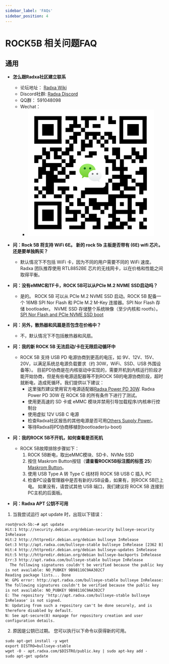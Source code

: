 ```yaml
---
sidebar_label: 'FAQs'
sidebar_position: 4
---
```


# ROCK5B 相关问题FAQ

## 通用

- **怎么跟Radxa社区建立联系**
	* 论坛地址： [Radxa Wiki](http://forum.radxa.com)
	* Discord社群: [Radxa Discord](https://rock.sh/go)
	* QQ群： 591048098
	* Wechat： 
		- ![Radxa ROCK5B](../../../static/img/wechat_group/ROCK5B.png)

- **问：Rock 5B 将支持 WiFi 6E。 新的 rock 5b 主板是否带有 (6E) wifi 芯片。 还是要单独购买？**

	* 默认情况下不包括 WiFi 卡，因为不同的用户需要不同的 WiFi 速度。 Radxa 团队推荐使用 RTL8852BE 芯片的无线网卡，以在价格和性能之间取得平衡。

- **问：没有eMMC和TF卡，ROCK 5B可以从PCIe M.2 NVME SSD启动吗？**

	* 是的。 ROCK 5B 可以从 PCIe M.2 NVME SSD 启动。ROCK 5B 配备一个 16MB SPI Nor Flash 和 PCIe M.2 M-Key 连接器。SPI Nor Flash 存储 bootloader。 NVME SSD 存储整个系统映像（至少内核和 rootfs）。[SPI Nor Flash and PCIe NVME SSD boot](./advanced/install_images_nvme)

- **问：另外，散热器和风扇是否包含在价格中？**
	
	* 不，默认情况下不包括散热器和风扇。

- **问：我的新 ROCK 5B 无法启动/卡在无限启动循环中**
	
	* ROCK 5B 支持 USB PD 电源协商到更高的电压，如 9V、12V、15V、20V，以满足系统总电源负载要求（约 30W，WiFi、SSD、USB 外围设备等）。 目前PD协商是在内核驱动中实现的，需要开机到内核运行阶段才能开始协商，但是有些电源适配器等不到ROCK 5B的电源协商阶段，超时就断电，造成死循环。我们提供以下建议：
		- 这里强烈建议使用官方电源适配器[Radxa Power PD 30W](../../accessories/pd_30w). Radxa Power PD 30W 在 ROCK 5B 的所有条件下进行了测试。
		- 使用更高速的 SD 卡或 eMMC 模块并禁用引导加载程序/内核串行控制台
		- 使用虚拟 12V USB C 电源
		- 检查Radxa社区报告的其他电源是否可用[Others Supply Power](./accessories/support_accessories)。
		- 等待Radxa将PD协商移植到bootloader(u-boot)

- **问：我的ROCK 5B不开机，如何查看是否死机**

	* ROCK 5B故障排除步骤如下：
		1. ROCK 5B断电，取出eMMC模块、SD卡、NVMe SSD
		2. 按住 Maskrom Button按钮（**请查看ROCK5B标注图的标签 25**）[Maskrom Button](./intro)。
		3. 使用 USB Type A 转 Type C 线材将 ROCK 5B USB C 插入 PC
		4. 检查PC设备管理器中是否有新的USB设备，如果有，则ROCK 5B已上电。 如果没有，请尝试其他 USB 端口，我们建议将 ROCK 5B 连接到 PC主机的后面板。

- **问：Radxa APT 公钥不可用**

1. 当我尝试运行 apt update 时，出现以下错误：

```
root@rock-5b:~# apt update
Hit:1 http://security.debian.org/debian-security bullseye-security InRelease   
Hit:2 http://httpredir.debian.org/debian bullseye InRelease                    
Get:3 http://apt.radxa.com/bullseye-stable bullseye InRelease [2362 B]
Hit:4 http://httpredir.debian.org/debian bullseye-updates InRelease
Hit:5 http://httpredir.debian.org/debian bullseye-backports InRelease
Err:3 http://apt.radxa.com/bullseye-stable bullseye InRelease
  The following signatures couldn't be verified because the public key is not available: NO_PUBKEY 9B98116C9AA302C7
Reading package lists... Done
W: GPG error: http://apt.radxa.com/bullseye-stable bullseye InRelease: The following signatures couldn't be verified because the public key is not available: NO_PUBKEY 9B98116C9AA302C7
E: The repository 'http://apt.radxa.com/bullseye-stable bullseye InRelease' is not signed.
N: Updating from such a repository can't be done securely, and is therefore disabled by default.
N: See apt-secure(8) manpage for repository creation and user configuration details.
```
2. 原因是公钥已过期。 您可以执行以下命令以获得新的可用。

```
sudo apt-get install -y wget
export DISTRO=bullseye-stable
wget -O - apt.radxa.com/$DISTRO/public.key | sudo apt-key add -
sudo apt-get update
```
